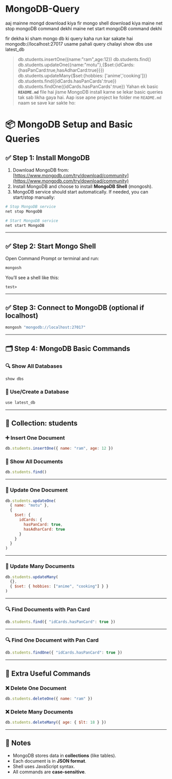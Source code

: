﻿# MongoDB-Query

aaj mainne mongd download kiya 
fir mongo shell download kiya 
maine net stop mongoDB command dekhi 
maine net start mongoDB command dekhi 

fir dekha ki sham mongo db ki query kaha run kar sakate hai mongodb://localhost:27017
usame pahali query chalayi show dbs 
use latest_db
>db.students.insertOne({name:"ram",age:12})
>db.students.find()
>db.students.updateOne({name:"motu"},{$set:{idCards:{hasPanCard:true,hasAdharCard:true}}})
>db.students.updateMany{$set:{hobbies: ['anime','cooking']}}
>db.students.find({idCards.hasPanCards':true})
>db.students.findOne({idCards.hasPanCards':true})
Yahan ek basic **`README.md`** file hai jisme MongoDB install karne se lekar basic queries tak sab likha gaya hai. Aap isse apne project ke folder me `README.md` naam se save kar sakte ho:




# 📦 MongoDB Setup and Basic Queries

## ✅ Step 1: Install MongoDB
1. Download MongoDB from: [https://www.mongodb.com/try/download/community](https://www.mongodb.com/try/download/community)
2. Install MongoDB and choose to install **MongoDB Shell** (mongosh).
3. MongoDB service should start automatically. If needed, you can start/stop manually:

```bash
# Stop MongoDB service
net stop MongoDB

# Start MongoDB service
net start MongoDB
````

---

## ✅ Step 2: Start Mongo Shell

Open Command Prompt or terminal and run:

```bash
mongosh
```

You’ll see a shell like this:

```
test>
```

---

## ✅ Step 3: Connect to MongoDB (optional if localhost)

```bash
mongosh "mongodb://localhost:27017"
```

---

## 🗂️ Step 4: MongoDB Basic Commands

### 🔍 Show All Databases

```js
show dbs
```

### 📂 Use/Create a Database

```js
use latest_db
```

---

## 📁 Collection: students

### ➕ Insert One Document

```js
db.students.insertOne({ name: "ram", age: 12 })
```

### 🔎 Show All Documents

```js
db.students.find()
```

---

### 🔁 Update One Document

```js
db.students.updateOne(
  { name: "motu" },
  {
    $set: {
      idCards: {
        hasPanCard: true,
        hasAdharCard: true
      }
    }
  }
)
```

---

### 🔁 Update Many Documents

```js
db.students.updateMany(
  {},
  { $set: { hobbies: ["anime", "cooking"] } }
)
```

---

### 🔍 Find Documents with Pan Card

```js
db.students.find({ "idCards.hasPanCard": true })
```

---

### 🔍 Find One Document with Pan Card

```js
db.students.findOne({ "idCards.hasPanCard": true })
```

---

## 🧼 Extra Useful Commands

### ❌ Delete One Document

```js
db.students.deleteOne({ name: "ram" })
```

### ❌ Delete Many Documents

```js
db.students.deleteMany({ age: { $lt: 18 } })
```

---

## 📌 Notes

* MongoDB stores data in **collections** (like tables).
* Each document is in **JSON format**.
* Shell uses JavaScript syntax.
* All commands are **case-sensitive**.



